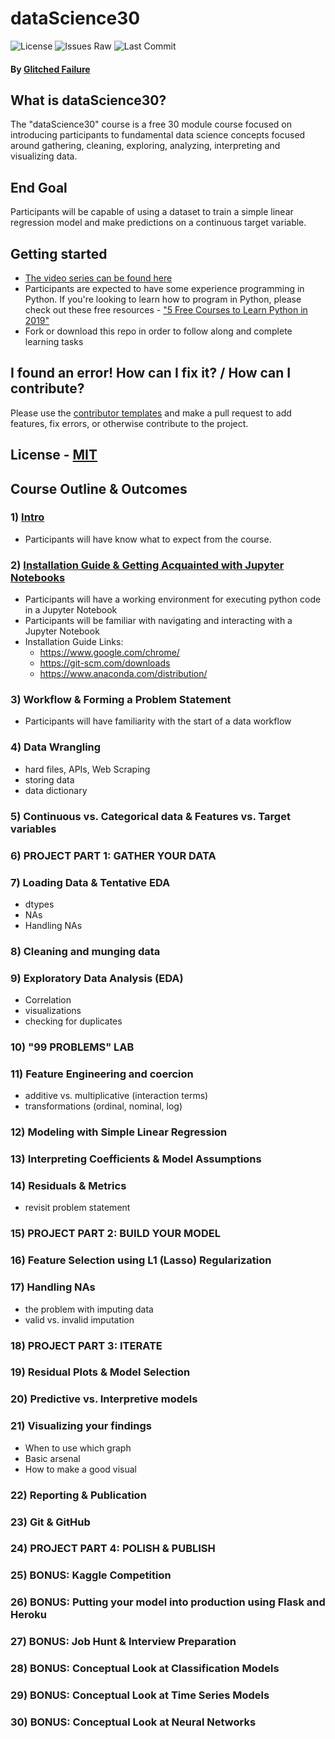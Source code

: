 # dataScience30
![License](https://img.shields.io/github/license/shaddyjr/dataScience30?style=plastic)
![Issues Raw](https://img.shields.io/github/issues-raw/shaddyjr/dataScience30?style=plastic)
![Last Commit](https://img.shields.io/github/last-commit/shaddyjr/dataScience30/master?style=plastic)
#### By [Glitched Failure](https://www.youtube.com/channel/UCErSNiDZV4rJCNB8NrDGREA)

## What is dataScience30?
The "dataScience30" course is a free 30 module course focused on introducing participants to fundamental data science concepts focused around gathering, cleaning, exploring, analyzing, interpreting and visualizing data.

## End Goal
Participants will be capable of using a dataset to train a simple linear regression model and make predictions on a continuous target variable.

## Getting started
- [The video series can be found here](https://www.youtube.com/playlist?list=PLeRjooVBWdKaPpVT1hunF5yfwQ22Tyy3c)
- Participants are expected to have some experience programming in Python. If you're looking to learn how to program in Python, please check out these free resources - ["5 Free Courses to Learn Python in 2019"](https://medium.com/swlh/5-free-python-courses-for-beginners-to-learn-online-e1ca90687caf)
- Fork or download this repo in order to follow along and complete learning tasks

## I found an error! How can I fix it? / How can I contribute?
Please use the [contributor templates](https://github.com/Shaddyjr/dataScience30/tree/master/.github/ISSUE_TEMPLATE) and make a pull request to add features, fix errors, or otherwise contribute to the project.

## License - [MIT](https://github.com/Shaddyjr/dataScience30/blob/master/LICENSE)

## Course Outline & Outcomes
### 1) [Intro](https://www.youtube.com/watch?v=p5vm1ktJA3c&list=PLeRjooVBWdKaPpVT1hunF5yfwQ22Tyy3c)
- Participants will have know what to expect from the course.
### 2) [Installation Guide & Getting Acquainted with Jupyter Notebooks](https://youtu.be/JUKD3Nw166U)
- Participants will have a working environment for executing python code in a Jupyter Notebook
- Participants will be familiar with navigating and interacting with a Jupyter Notebook
- Installation Guide Links:
  - https://www.google.com/chrome/
  - https://git-scm.com/downloads
  - https://www.anaconda.com/distribution/
### 3) Workflow & Forming a Problem Statement
- Participants will have familiarity with the start of a data workflow
### 4) Data Wrangling
- hard files, APIs, Web Scraping
- storing data
- data dictionary
### 5) Continuous vs. Categorical data & Features vs. Target variables
### 6) PROJECT PART 1: GATHER YOUR DATA
### 7) Loading Data & Tentative EDA
- dtypes
- NAs
- Handling NAs
### 8) Cleaning and munging data
### 9) Exploratory Data Analysis (EDA)
- Correlation
- visualizations
- checking for duplicates
### 10) "99 PROBLEMS" LAB
### 11) Feature Engineering and coercion
- additive vs. multiplicative (interaction terms)
- transformations (ordinal, nominal, log)
### 12) Modeling with Simple Linear Regression
### 13) Interpreting Coefficients & Model Assumptions
### 14) Residuals & Metrics
- revisit problem statement
### 15) PROJECT PART 2: BUILD YOUR MODEL
### 16) Feature Selection using L1 (Lasso) Regularization
### 17) Handling NAs
- the problem with imputing data
- valid vs. invalid imputation
### 18) PROJECT PART 3: ITERATE
### 19) Residual Plots & Model Selection
### 20) Predictive vs. Interpretive models
### 21) Visualizing your findings
- When to use which graph
- Basic arsenal
- How to make a good visual
### 22) Reporting & Publication
### 23) Git & GitHub
### 24) PROJECT PART 4: POLISH & PUBLISH
### 25) BONUS: Kaggle Competition
### 26) BONUS: Putting your model into production using Flask and Heroku
### 27) BONUS: Job Hunt & Interview Preparation
### 28) BONUS: Conceptual Look at Classification Models
### 29) BONUS: Conceptual Look at Time Series Models
### 30) BONUS: Conceptual Look at Neural Networks




